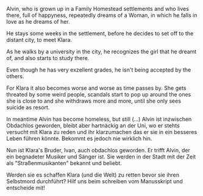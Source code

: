 Alvin, who is grown up in a Family Homestead settlements and who lives there, full of happyness, repeatedly dreams of a Woman, in which he falls in love as he dreams of her.

He stays some weeks in the settlement, before he decides to set off to the distant city, to meet Klara.

As he walks by a university in the city, he recognizes the girl that he dreamt of, and also starts to study there.

Even though he has very exzellent grades, he isn't being accepted by the others.

For Klara it also becomes worse and worse as time passes by. She gets threated by some weird people, scandals start to pop up around the ones she is close to and she withdraws more and more, until she only sees suicide as resort.


In meantime Alvin has become homeless, but still (...)
Alvin ist inzwischen Obdachlos geworden, bleibt aber hartnäckig an der Uni, wo er stehts versucht mit Klara zu reden und ihr klarzumachen das er sie in ein besseres Leben führen könnte. Bekommt es jedoch nie wirklich hin.

Nun ist Klara's Bruder, Ivan, auch obdachlos geworden. Er trifft Alvin, der ein begnadeter Musiker und Sänger ist. Sie werden in der Stadt mit der Zeit als "Straßenmusikanten" bekannt und beliebt.

Werden sie es schaffen Klara (und die Welt) zu retten bevor sie ihren Selbstmord durchführt? Hilf uns beim schreiben vom Manusskript und entscheide mit!
